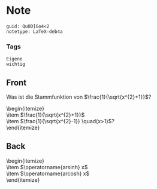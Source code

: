 # Note
```
guid: QuOD]Go4<2
notetype: LaTeX-deb4a
```

### Tags
```
Eigene
wichtig
```

## Front
Was ist die Stammfunktion von $\frac{1}{\sqrt{x^{2}+1}}$?
<div>
  <div>
    \begin{itemize}
  </div>
  <div>
    \item $\frac{1}{\sqrt{x^{2}+1}}$
  </div>
  <div>
    \item $\frac{1}{\sqrt{x^{2}-1}} \quad(x>1)$?
  </div>
  <div>
    \end{itemize}
  </div>
</div>

## Back
<div>
  \begin{itemize}
</div>
<div>
  \item $\operatorname{arsinh} x$
</div>
<div>
  \item $\operatorname{arcosh} x$
</div>
<div>
  \end{itemize}
</div>
